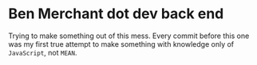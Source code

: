 # Ben Merchant dot dev back end

Trying to make something out of this mess. Every commit before this one was my first true attempt to make something with knowledge only of `JavaScript`, not `MEAN`.
